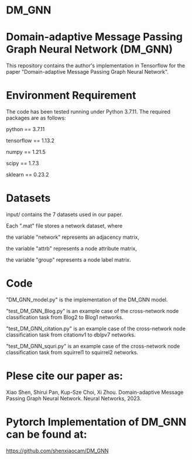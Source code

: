 # DM_GNN
Domain-adaptive Message Passing Graph Neural Network (DM_GNN)
====
This repository contains the author's implementation in Tensorflow for the paper "Domain-adaptive Message Passing Graph Neural Network".

Environment Requirement
===
The code has been tested running under Python 3.7.11. The required packages are as follows:

python == 3.7.11

tensorflow == 1.13.2

numpy == 1.21.5

scipy == 1.7.3

sklearn == 0.23.2


Datasets
===
input/ contains the 7 datasets used in our paper.

Each ".mat" file stores a network dataset, where

the variable "network" represents an adjacency matrix, 

the variable "attrb" represents a node attribute matrix,

the variable "group" represents a node label matrix. 

Code
===
"DM_GNN_model.py" is the implementation of the DM_GNN model.

"test_DM_GNN_Blog.py" is an example case of the cross-network node classification task from Blog2 to Blog1 networks.

"test_DM_GNN_citation.py" is an example case of the cross-network node classification task from citationv1 to dblpv7 networks.

"test_DM_GNN_squri.py" is an example case of the cross-network node classification task from squirrel1 to squirrel2 networks.

Plese cite our paper as:
===
Xiao Shen, Shirui Pan, Kup-Sze Choi, Xi Zhou. Domain-adaptive Message Passing Graph Neural Network. Neural Networks, 2023.

Pytorch Implementation of DM_GNN can be found at:
===
https://github.com/shenxiaocam/DM_GNN
